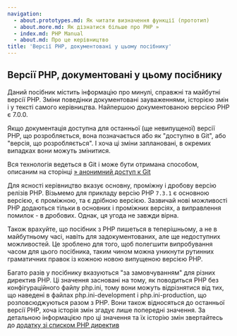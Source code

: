 ```yaml
---
navigation:
  - about.prototypes.md: Як читати визначення функції (прототип)
  - about.more.md: Як дізнатися більше про PHP »
  - index.md: PHP Manual
  - about.md: Про це керівництво
title: 'Версії PHP, документовані у цьому посібнику'
---
```

## Версії PHP, документовані у цьому посібнику

Даний посібник містить інформацію про минулі, справжні та майбутні версії PHP. Зміни поведінки документовані зауваженнями, історією змін і у тексті самого керівництва. Найпершою документованою версією PHP є 7.0.0.

Якщо документація доступна для останньої (ще невипущеної) версії PHP, що розробляється, вона позначається або як "доступно в Git", або "версія, що розробляється". І хоча ці зміни заплановані, в окремих випадках вони можуть змінитися.

Вся технологія ведеться в Git і може бути отримана способом, описаним на сторінці [» анонимний доступ к Git](https://www.php.net/git.php)

Для ясності керівництво вказує основну, проміжну і дробову версію релізів PHP. Візьмемо для прикладу версію PHP `7.3.1` є основною версією, є проміжною, та є дрібною версією. Зазвичай нові можливості PHP додаються тільки в основних і проміжних версіях, а виправлення помилок - в дробових. Однак, ця угода не завжди вірна.

Також врахуйте, що посібник з PHP пишеться в теперішньому, а не в майбутньому часі, навіть для задокументованих, але ще недоступних можливостей. Це зроблено для того, щоб полегшити випробування часом для цього посібника, таким чином можна уникнути рутинних граматичних правок із кожною новою випущеною версією PHP.

Багато разів у посібнику вказуються "за замовчуванням" для різних директив PHP. Ці значення засновані на тому, як поводиться PHP без конфігураційного файлу php.ini, тому вони можуть відрізнятися від тих, що наведені в файлах php.ini-development і php.ini-production, що розповсюджуються разом з PHP. Вони також відносяться до останньої версії PHP, хоча історія змін згадує лише попередні значення. За детальною інформацією про ці значення та їх історію змін звертайтесь до [додатку зі списком PHP директив](ini.list.md)
